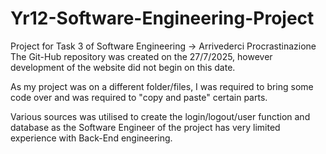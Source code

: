 # Yr12-Software-Engineering-Project
Project for Task 3 of Software Engineering -> Arrivederci Procrastinazione
The Git-Hub repository was created on the 27/7/2025, however development of the website did not begin on this date.

As my project was on a different folder/files, I was required to bring some code over and was required to "copy and paste" certain parts.

Various sources was utilised to create the login/logout/user function and database as the Software Engineer of the project has very limited experience with Back-End engineering.